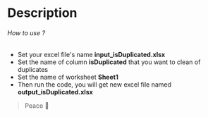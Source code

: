 # Description

###### How to use ?

- Set your excel file's name **input_isDuplicated.xlsx**
- Set the name of column **isDuplicated** that you want to clean of duplicates
- Set the name of worksheet **Sheet1**
- Then run the code, you will get new excel file named **output_isDuplicated.xlsx**

> Peace :tada:
